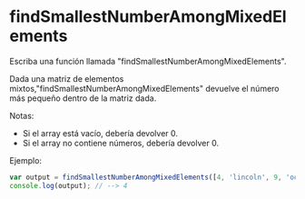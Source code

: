 # findSmallestNumberAmongMixedElements

Escriba una función llamada "findSmallestNumberAmongMixedElements".

Dada una matriz de elementos mixtos,"findSmallestNumberAmongMixedElements" devuelve el número más pequeño dentro de la matriz dada.

Notas:
* Si el array está vacío, debería devolver 0.
* Si el array no contiene números, debería devolver 0.

Ejemplo:

```js
var output = findSmallestNumberAmongMixedElements([4, 'lincoln', 9, 'octopus']);
console.log(output); // --> 4
```